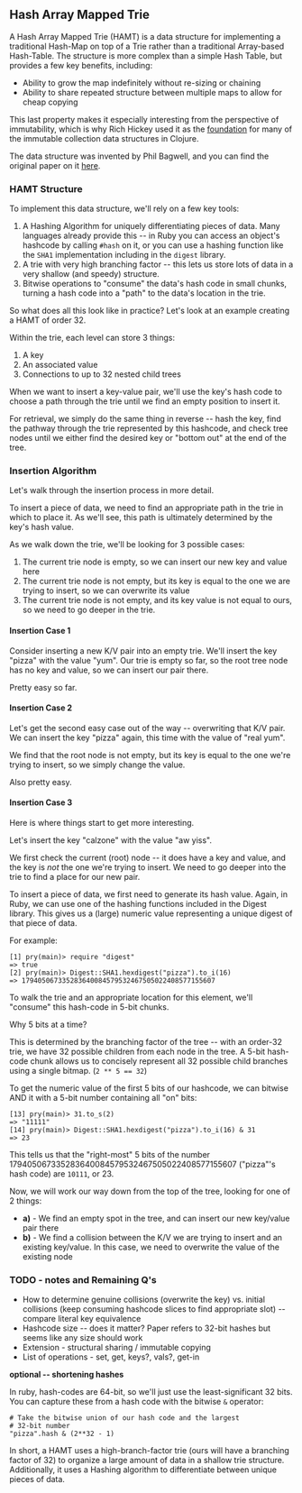 ## Hash Array Mapped Trie

A Hash Array Mapped Trie (HAMT) is a data structure for implementing
a traditional Hash-Map on top of a Trie rather than a traditional
Array-based Hash-Table. The structure is more complex than
a simple Hash Table, but provides a few key benefits, including:

* Ability to grow the map indefinitely without re-sizing or chaining
* Ability to share repeated structure between multiple maps to allow
for cheap copying

This last property makes it especially interesting from the perspective
of immutability, which is why Rich Hickey used it as the [foundation](https://github.com/clojure/clojure/blob/master/src/jvm/clojure/lang/PersistentHashMap.java)
for many of the immutable collection data structures in Clojure.

The data structure was invented by Phil Bagwell, and you
can find the original paper on it [here](http://lampwww.epfl.ch/papers/idealhashtrees.pdf).

### HAMT Structure

To implement this data structure, we'll rely on a few key
tools:

1. A Hashing Algorithm for uniquely differentiating pieces of data.
Many languages already provide this -- in Ruby you can access an
object's hashcode by calling `#hash` on it, or you can use a hashing function
like the `SHA1` implementation including in the `digest` library.
2. A trie with very high branching factor -- this lets us store lots
of data in a very shallow (and speedy) structure.
3. Bitwise operations to "consume" the data's hash code in small chunks,
turning a hash code into a "path" to the data's location in the trie.

So what does all this look like in practice? Let's look at
an example creating a HAMT of order 32.

Within the trie, each level can store 3 things:

1. A key
2. An associated value
3. Connections to up to 32 nested child trees

When we want to insert a key-value pair, we'll use the key's
hash code to choose a path through the trie until we find
an empty position to insert it.

For retrieval, we simply do the same thing in reverse -- hash
the key, find the pathway through the trie represented by
this hashcode, and check tree nodes until we either find the
desired key or "bottom out" at the end of the tree.

### Insertion Algorithm

Let's walk through the insertion process in more detail.

To insert a piece of data, we need to find an appropriate path
in the trie in which to place it. As we'll see, this path
is ultimately determined by the key's hash value.

As we walk down the trie, we'll be looking for 3 possible cases:

1. The current trie node is empty, so we can insert our new key
and value here
2. The current trie node is not empty, but its key is equal
to the one we are trying to insert, so we can overwrite its value
3. The current trie node is not empty, and its key value is not
equal to ours, so we need to go deeper in the trie.

#### Insertion Case 1

Consider inserting a new K/V pair into an empty trie.
We'll insert the key "pizza" with the value "yum".
Our trie is empty so far, so the root tree node has no
key and value, so we can insert our pair there.

Pretty easy so far.

#### Insertion Case 2

Let's get the second easy case out of the way -- overwriting
that K/V pair. We can insert the key "pizza" again,
this time with the value of "real yum".

We find that the root node is not empty, but its key is equal to
the one we're trying to insert, so we simply change the value.

Also pretty easy.

#### Insertion Case 3

Here is where things start to get more interesting.

Let's insert the key "calzone" with the value "aw yiss".

We first check the current (root) node -- it does have a
key and value, and the key is *not* the one we're trying
to insert. We need to go deeper into the trie to find
a place for our new pair.

To insert a piece of data, we first need to generate its
hash value. Again, in Ruby, we can use one of the hashing
functions included in the Digest library. This gives us a (large) numeric
value representing a unique digest of that piece of data.

For example:

```
[1] pry(main)> require "digest"
=> true
[2] pry(main)> Digest::SHA1.hexdigest("pizza").to_i(16)
=> 179405067335283640084579532467505022408577155607
```

To walk the trie and an appropriate location for this element,
we'll "consume" this hash-code in 5-bit chunks.

Why 5 bits at a time?

This is determined by the branching factor of the tree
-- with an order-32 trie, we have 32 possible children from each
node in the tree. A 5-bit hash-code chunk allows us to concisely
represent all 32 possible child branches using a single bitmap.
(`2 ** 5 == 32`)

To get the numeric value of the first 5 bits of our hashcode,
we can bitwise AND it with a 5-bit number containing all "on" bits:

```
[13] pry(main)> 31.to_s(2)
=> "11111"
[14] pry(main)> Digest::SHA1.hexdigest("pizza").to_i(16) & 31
=> 23
```

This tells us that the "right-most" 5 bits of the number
179405067335283640084579532467505022408577155607 ("pizza"'s hash code)
are `10111`, or 23.

Now, we will work our way down from the top of the tree, looking
for one of 2 things:

* __a)__ - We find an empty spot in the tree, and can insert our
new key/value pair there
* __b)__ - We find a collision between the K/V we are trying to insert
and an existing key/value. In this case, we need to overwrite
the value of the existing node

### TODO - notes and Remaining Q's

* How to determine genuine collisions (overwrite the key) vs. initial collisions
(keep consuming hashcode slices to find appropriate slot) -- compare
literal key equivalence
* Hashcode size -- does it matter? Paper refers to 32-bit hashes but
seems like any size should work
* Extension - structural sharing / immutable copying
* List of operations - set, get, keys?, vals?, get-in

__optional -- shortening hashes__

In ruby, hash-codes are 64-bit, so we'll just use the least-significant
32 bits. You can capture these from a hash code with the bitwise
`&` operator:

```
# Take the bitwise union of our hash code and the largest
# 32-bit number
"pizza".hash & (2**32 - 1)
```

In short, a HAMT uses a high-branch-factor trie (ours will have a
branching factor of 32) to organize a large amount of data in
a shallow trie structure. Additionally, it uses a Hashing algorithm
to differentiate between unique pieces of data.


